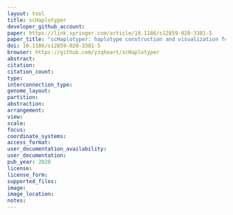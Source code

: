 ```yaml
---
layout: tool 
title: scHaplotyper
developer_github_account: 
paper: https://link.springer.com/article/10.1186/s12859-020-3381-5
paper_title: "scHaplotyper: haplotype construction and visualization for genetic diagnosis using single cell DNA sequencing data"
doi: 10.1186/s12859-020-3381-5
browser: https://github.com/yzqheart/scHaplotyper
abstract: 
citation: 
citation_count: 
type: 
interconnection_type: 
genome_layout: 
partition: 
abstraction: 
arrangement: 
view: 
scale: 
focus: 
coordinate_systems: 
access_format: 
user_documentation_availability: 
user_documentation: 
pub_year: 2020
license: 
license_form: 
supported_files: 
image: 
image_location: 
notes: 
---
```


